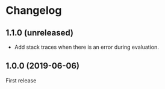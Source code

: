 # Changelog

## 1.1.0 (unreleased)

- Add stack traces when there is an error during evaluation.

## 1.0.0 (2019-06-06)

First release
